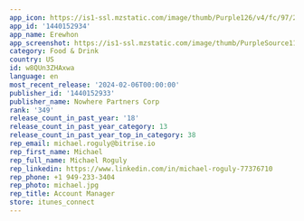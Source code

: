 ```yaml
---
app_icon: https://is1-ssl.mzstatic.com/image/thumb/Purple126/v4/fc/97/2a/fc972ad3-a9ca-e035-9efd-0944b783e678/AppIcon-0-1x_U007epad-0-0-sRGB-85-220-0.png/1024x1024bb.png
app_id: '1440152934'
app_name: Erewhon
app_screenshot: https://is1-ssl.mzstatic.com/image/thumb/PurpleSource116/v4/e4/e2/54/e4e2548c-d62e-2730-4237-b4ab29c08acf/0fc41a75-6cec-446f-9ca4-30bb9888993a_Screen_1_-_1242x2208.jpg/1242x2208bb.png
category: Food & Drink
country: US
id: w8QUn3ZHAxwa
language: en
most_recent_release: '2024-02-06T00:00:00'
publisher_id: '1440152933'
publisher_name: Nowhere Partners Corp
rank: '349'
release_count_in_past_year: '18'
release_count_in_past_year_category: 13
release_count_in_past_year_top_in_category: 38
rep_email: michael.roguly@bitrise.io
rep_first_name: Michael
rep_full_name: Michael Roguly
rep_linkedin: https://www.linkedin.com/in/michael-roguly-77376710
rep_phone: +1 949-233-3404
rep_photo: michael.jpg
rep_title: Account Manager
store: itunes_connect
---
```

